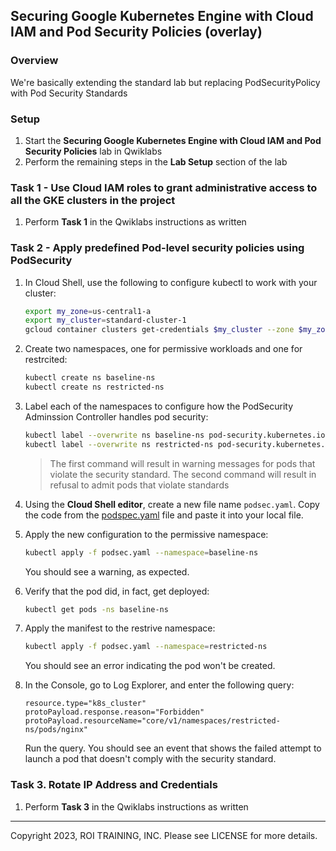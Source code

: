 ## Securing Google Kubernetes Engine with Cloud IAM and Pod Security Policies (overlay)

### Overview

We're basically extending the standard lab but replacing PodSecurityPolicy with
Pod Security Standards

### Setup

1. Start the **Securing Google Kubernetes Engine with Cloud IAM and Pod 
   Security Policies** lab in Qwiklabs
2. Perform the remaining steps in the **Lab Setup** section of the lab

### Task 1 - Use Cloud IAM roles to grant administrative access to all the GKE clusters in the project

1. Perform **Task 1** in the Qwiklabs instructions as written

### Task 2 - Apply predefined Pod-level security policies using PodSecurity

1. In Cloud Shell, use the following to configure kubectl to work with your
   cluster:

    ```bash
    export my_zone=us-central1-a
    export my_cluster=standard-cluster-1
    gcloud container clusters get-credentials $my_cluster --zone $my_zone
    ```

2. Create two namespaces, one for permissive workloads and one for restrcited:

    ```bash
    kubectl create ns baseline-ns
    kubectl create ns restricted-ns
    ```

3. Label each of the namespaces to configure how the PodSecurity Adminssion
   Controller handles pod security:

    ```bash
    kubectl label --overwrite ns baseline-ns pod-security.kubernetes.io/warn=baseline
    kubectl label --overwrite ns restricted-ns pod-security.kubernetes.io/enforce=restricted
    ```
    > The first command will result in warning messages for pods that violate
    > the security standard. The second command will result in refusal to
    > admit pods that violate standards

4. Using the **Cloud Shell editor**, create a new file name `podsec.yaml`. Copy
   the code from the [podspec.yaml](https://github.com/roitraining/GKE-Remix/blob/main/podspec.yaml) file and paste it into your local file.

5. Apply the new configuration to the permissive namespace:

    ```bash
    kubectl apply -f podsec.yaml --namespace=baseline-ns
    ```

    You should see a warning, as expected.

6. Verify that the pod did, in fact, get deployed:

    ```bash
    kubectl get pods -ns baseline-ns
    ```

7. Apply the manifest to the restrive namespace:

    ```bash
    kubectl apply -f podsec.yaml --namespace=restricted-ns
    ```

    You should see an error indicating the pod won't be created.

8. In the Console, go to Log Explorer, and enter the following query:

    ```
    resource.type="k8s_cluster"
    protoPayload.response.reason="Forbidden"
    protoPayload.resourceName="core/v1/namespaces/restricted-ns/pods/nginx"
    ```

    Run the query. You should see an event that shows the failed attempt to
    launch a pod that doesn't comply with the security standard.

### Task 3. Rotate IP Address and Credentials

1. Perform **Task 3** in the Qwiklabs instructions as written

---
Copyright 2023, ROI TRAINING, INC. Please see LICENSE for more details.